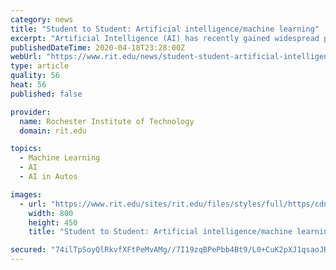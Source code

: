 ```yaml
---
category: news
title: "Student to Student: Artificial intelligence/machine learning"
excerpt: "Artificial Intelligence (AI) has recently gained widespread popularity ... Currently, the most popular models used for machine learning are deep neural networks, which are loosely inspired by how human brains process data. For example, given an image of a cat, a neural network passes the image through several layers of “neurons” before ..."
publishedDateTime: 2020-04-18T23:28:00Z
webUrl: "https://www.rit.edu/news/student-student-artificial-intelligencemachine-learning"
type: article
quality: 56
heat: 56
published: false

provider:
  name: Rochester Institute of Technology
  domain: rit.edu

topics:
  - Machine Learning
  - AI
  - AI in Autos

images:
  - url: "https://www.rit.edu/sites/rit.edu/files/styles/full/https/cdn.rit.edu/images/news/2020-04/Tyler-Hayes.jpg?itok=G4WAYXeK"
    width: 800
    height: 450
    title: "Student to Student: Artificial intelligence/machine learning"

secured: "74ilTpSoyQlRkvfXFtPeMvAMg//7I19zqBPePbb4Bt9/L0+CuK2pXJ1qsaoJRNrH0mQskQAe1RVcKr2TVonxEm9lgOONPXr2fca7TBAPGZ6cigN3eN5a0VyDvdg+wE52S+nJzj2fNNRlR/oq8tt5JgGYRq6k/nsb3H65/ivs8FUT9PX47HrNmm37aYl0JPDAA4YTeZlE+nL+nNaZZp2VHxvswg4lUzZq1zO2FE4Vm3hdjmbpMj1kaDCi2n2prIgLnR3qiTRfmyZax3ge+76VO2jz/KuErenXeUgKeWXtSFoyEhok38jSrGQxmNrIQ26u;y/8PnTX0DLVZcwFxSyireQ=="
---
```


